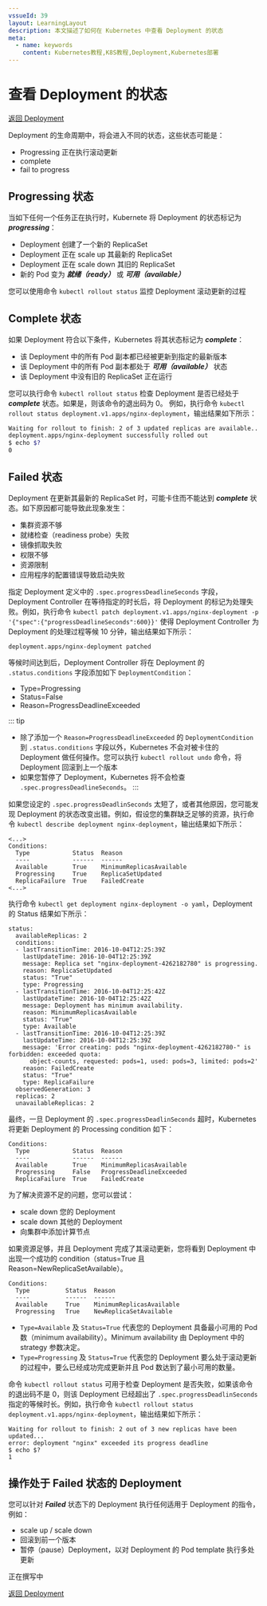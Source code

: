 ```yaml
---
vssueId: 39
layout: LearningLayout
description: 本文描述了如何在 Kubernetes 中查看 Deployment 的状态
meta:
  - name: keywords
    content: Kubernetes教程,K8S教程,Deployment,Kubernetes部署
---
```


# 查看 Deployment 的状态

[返回 Deployment](./#deployment-概述)

Deployment 的生命周期中，将会进入不同的状态，这些状态可能是：
* Progressing 正在执行滚动更新
* complete
* fail to progress

<el-tabs type="border-card">

<el-tab-pane label="使用 kubectl 查看 Deployment 状态">

<h2>Progressing 状态</h2>

当如下任何一个任务正在执行时，Kubernete 将 Deployment 的状态标记为 ***progressing***：
* Deployment 创建了一个新的 ReplicaSet
* Deployment 正在 scale up 其最新的 ReplicaSet
* Deployment 正在 scale down 其旧的 ReplicaSet
* 新的 Pod 变为 ***就绪（ready）*** 或 ***可用（available）***

您可以使用命令 `kubectl rollout status` 监控 Deployment 滚动更新的过程

<h2>Complete 状态</h2>

如果 Deployment 符合以下条件，Kubernetes 将其状态标记为 ***complete***：
* 该 Deployment 中的所有 Pod 副本都已经被更新到指定的最新版本
* 该 Deployment 中的所有 Pod 副本都处于 ***可用（available）*** 状态
* 该 Deployment 中没有旧的 ReplicaSet 正在运行

您可以执行命令 `kubectl rollout status` 检查 Deployment 是否已经处于 ***complete*** 状态。如果是，则该命令的退出码为 0。
例如，执行命令 `kubectl rollout status deployment.v1.apps/nginx-deployment`，输出结果如下所示：

``` sh
Waiting for rollout to finish: 2 of 3 updated replicas are available...
deployment.apps/nginx-deployment successfully rolled out
$ echo $?
0
```

<h2>Failed 状态</h2>

Deployment 在更新其最新的 ReplicaSet 时，可能卡住而不能达到 ***complete*** 状态。如下原因都可能导致此现象发生：
* 集群资源不够
* 就绪检查（readiness probe）失败
* 镜像抓取失败
* 权限不够
* 资源限制
* 应用程序的配置错误导致启动失败

指定 Deployment 定义中的 `.spec.progressDeadlineSeconds` 字段，Deployment Controller 在等待指定的时长后，将 Deployment 的标记为处理失败。例如，执行命令 `kubectl patch deployment.v1.apps/nginx-deployment -p '{"spec":{"progressDeadlineSeconds":600}}'` 使得 Deployment Controller 为 Deployment 的处理过程等候 10 分钟，输出结果如下所示：

```
deployment.apps/nginx-deployment patched
```

等候时间达到后，Deployment Controller 将在 Deployment 的 `.status.conditions` 字段添加如下 `DeploymentCondition`：
* Type=Progressing
* Status=False
* Reason=ProgressDeadlineExceeded

::: tip
* 除了添加一个 `Reason=ProgressDeadlineExceeded` 的 `DeploymentCondition` 到 `.status.conditions` 字段以外，Kubernetes 不会对被卡住的 Deployment 做任何操作。您可以执行 `kubectl rollout undo` 命令，将 Deployment 回滚到上一个版本
* 如果您暂停了 Deployment，Kubernetes 将不会检查 `.spec.progressDeadlineSeconds`。
:::

如果您设定的 `.spec.progressDeadlinSeconds` 太短了，或者其他原因，您可能发现 Deployment 的状态改变出错。例如，假设您的集群缺乏足够的资源，执行命令 `kubectl describe deployment nginx-deployment`，输出结果如下所示：

```
<...>
Conditions:
  Type            Status  Reason
  ----            ------  ------
  Available       True    MinimumReplicasAvailable
  Progressing     True    ReplicaSetUpdated
  ReplicaFailure  True    FailedCreate
<...>
```

执行命令 `kubectl get deployment nginx-deployment -o yaml`，Deployment 的 Status 结果如下所示：
```
status:
  availableReplicas: 2
  conditions:
  - lastTransitionTime: 2016-10-04T12:25:39Z
    lastUpdateTime: 2016-10-04T12:25:39Z
    message: Replica set "nginx-deployment-4262182780" is progressing.
    reason: ReplicaSetUpdated
    status: "True"
    type: Progressing
  - lastTransitionTime: 2016-10-04T12:25:42Z
    lastUpdateTime: 2016-10-04T12:25:42Z
    message: Deployment has minimum availability.
    reason: MinimumReplicasAvailable
    status: "True"
    type: Available
  - lastTransitionTime: 2016-10-04T12:25:39Z
    lastUpdateTime: 2016-10-04T12:25:39Z
    message: 'Error creating: pods "nginx-deployment-4262182780-" is forbidden: exceeded quota:
      object-counts, requested: pods=1, used: pods=3, limited: pods=2'
    reason: FailedCreate
    status: "True"
    type: ReplicaFailure
  observedGeneration: 3
  replicas: 2
  unavailableReplicas: 2
```

最终，一旦 Deployment 的 `.spec.progressDeadlinSeconds` 超时，Kubernetes 将更新 Deployment 的 Processing condition 如下：

```
Conditions:
  Type            Status  Reason
  ----            ------  ------
  Available       True    MinimumReplicasAvailable
  Progressing     False   ProgressDeadlineExceeded
  ReplicaFailure  True    FailedCreate
```

为了解决资源不足的问题，您可以尝试：
* scale down 您的 Deployment
* scale down 其他的 Deployment
* 向集群中添加计算节点

如果资源足够，并且 Deployment 完成了其滚动更新，您将看到 Deployment 中出现一个成功的 condition（status=True 且 Reason=NewReplicaSetAvailable）。
```
Conditions:
  Type          Status  Reason
  ----          ------  ------
  Available     True    MinimumReplicasAvailable
  Progressing   True    NewReplicaSetAvailable
```

* `Type=Available` 及 `Status=True` 代表您的 Deployment 具备最小可用的 Pod 数（minimum availability）。Minimum availability 由 Deployment 中的 strategy 参数决定。
* `Type=Progressing` 及 `Status=True` 代表您的 Deployment 要么处于滚动更新的过程中，要么已经成功完成更新并且 Pod 数达到了最小可用的数量。

命令 `kubectl rollout status` 可用于检查 Deployment 是否失败，如果该命令的退出码不是 0，则该 Deployment 已经超出了  `.spec.progressDeadlinSeconds` 指定的等候时长。例如，执行命令 `kubectl rollout status deployment.v1.apps/nginx-deployment`，输出结果如下所示：

```
Waiting for rollout to finish: 2 out of 3 new replicas have been updated...
error: deployment "nginx" exceeded its progress deadline
$ echo $?
1
```

<h2>操作处于 Failed 状态的 Deployment</h2>

您可以针对 ***Failed*** 状态下的 Deployment 执行任何适用于 Deployment 的指令，例如：
* scale up / scale down
* 回滚到前一个版本
* 暂停（pause）Deployment，以对 Deployment 的 Pod template 执行多处更新

</el-tab-pane>

<el-tab-pane label="使用 Kuboard 查看 Deployment 状态">
正在撰写中

</el-tab-pane>

</el-tabs>

[返回 Deployment](./#deployment-概述)
